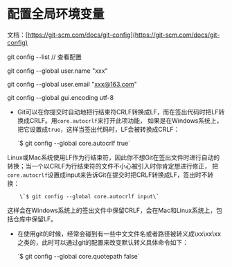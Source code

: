 # 配置全局环境变量

文档：[https://git-scm.com/docs/git-config](https://git-scm.com/docs/git-config)

git config --list // 查看配置

git config --global user.name "xxx"

git config --global user.email "xxx@163.com"

git config --global gui.encoding utf-8





* Git可以在你提交时自动地把行结束符CRLF转换成LF，而在签出代码时把LF转换成CRLF。用`core.autocrlf`来打开此项功能， 如果是在Windows系统上，把它设置成`true`，这样当签出代码时，LF会被转换成CRLF：

  \`$ git config --global core.autocrlf true\`

Linux或Mac系统使用LF作为行结束符，因此你不想Git在签出文件时进行自动的转换；当一个以CRLF为行结束符的文件不小心被引入时你肯定想进行修正， 把`core.autocrlf`设置成input来告诉Git在提交时把CRLF转换成LF，签出时不转换：

        \`$ git config --global core.autocrlf input\`

这样会在Windows系统上的签出文件中保留CRLF，会在Mac和Linux系统上，包括仓库中保留LF。



* 在使用git的时候，经常会碰到有一些中文文件名或者路径被转义成\xx\xx\xx之类的，此时可以通过git的配置来改变默认转义具体命令如下：

  \`$ git config --global core.quotepath false\`



